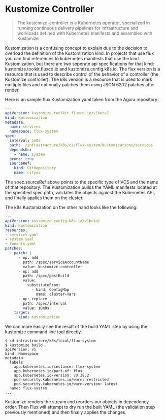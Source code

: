 # Kustomize Controller

> The kustomize-controller is a Kubernetes operator, specialized in running
continuous delivery pipelines for infrastructure and workloads defined with
Kubernetes manifests and assembled with Kustomize.

Kustomization is a confusing concept to explain due to the decision to overload
the definition of the Kustomization kind. In projects that use flux you can
find references to kubernetes manifests that use the kind Kustomization, but
there are two seperate api specifications for that kind:
kustomize.toolkit.fluxcd.io and kustomize.config.k8s.io. The flux version is
a resource that is used to describe control of the behavior of a controller
(the Kustomize controller). The k8s version is a resource that is used to
mark multiple files and optionally patches them using JSON 6202 patches
after render.

Here is an sample flux Kustomization yaml taken from the Agora repository:

```yaml
---
apiVersion: kustomize.toolkit.fluxcd.io/v1beta2
kind: Kustomization
metadata:
  name: services
  namespace: flux-system
spec:
  interval: 1m0s
  path: ./infrastructure/k8s/ci/flux-system/kustomizations/services
  dependsOn:
    - name: system
  prune: true
  sourceRef:
    kind: GitRepository
    name: cityos
```

The spec.sourceRef above points to the specific type of VCS and the name
of that repository. The Kustomization builds the YAML manifests located at
the specified spec.path, validates the objects against the Kubernetes API,
and finally applies them on the cluster.

The k8s Kustomization on the other hand looks like the following:

```yaml
---
apiVersion: kustomize.config.k8s.io/v1beta1
kind: Kustomization
resources:
- services.yaml
- system.yaml
- tenants.yaml
patches:
  - patch: |
      - op: add
        path: /spec/serviceAccountName
        value: kustomize-controller
      - op: add
        path: /spec/postBuild
        value:
          substituteFrom:
            - kind: ConfigMap
              name: cluster-vars
      - op: replace
        path: /spec/interval
        value: 10m0s
    target:
      kind: Kustomization
```

We can more easily see the result of the build YAML step by using the kustomize
command line tool directly.

```shell
$ cd infrastructure/k8s/local/flux-system
$ kustomize build .
apiVersion: v1
kind: Namespace
metadata:
  labels:
    app.kubernetes.io/instance: flux-system
    app.kubernetes.io/part-of: flux
    app.kubernetes.io/version: v0.38.2
    pod-security.kubernetes.io/warn: restricted
    pod-security.kubernetes.io/warn-version: latest
  name: flux-system
...
```

Kustomize renders the stream and reorders our objects in dependency order. Then
Flux will attempt to dry run the built YAML (the validation step previously
mentioned) and then finally applies the changes.
